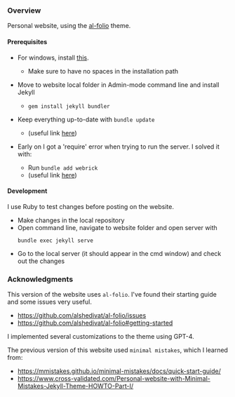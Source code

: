
### Overview

Personal website, using the [al-folio](https://github.com/alshedivat/al-folio) theme.

#### Prerequisites 

- For windows, install [this](https://rubyinstaller.org/).
    - Make sure to have no spaces in the installation path
- Move to website local folder in Admin-mode command line and install Jekyll
    - `gem install jekyll bundler`
- Keep everything up-to-date with `bundle update`
    - (useful link [here](https://gist.github.com/widdowquinn/f255783f826f358f5de97186131419a9))

- Early on I got a 'require' error when trying to run the server. I solved it with:
    - Run `bundle add webrick`
    - (useful link [here](https://github.com/jekyll/jekyll/issues/8523))

#### Development

I use Ruby to test changes before posting on the website. 

- Make changes in the local repository
- Open command line, navigate to website folder and open server with 
    ```
    bundle exec jekyll serve
    ```
- Go to the local server (it should appear in the cmd window) and check out the changes

### Acknowledgments

This version of the website uses `al-folio`. I've found their starting guide and some issues very useful.

- https://github.com/alshedivat/al-folio/issues
- https://github.com/alshedivat/al-folio#getting-started

I implemented several customizations to the theme using GPT-4.

The previous version of this website used `minimal mistakes`, which I learned from:

- https://mmistakes.github.io/minimal-mistakes/docs/quick-start-guide/
- https://www.cross-validated.com/Personal-website-with-Minimal-Mistakes-Jekyll-Theme-HOWTO-Part-I/
